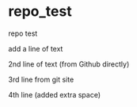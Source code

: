 # repo_test
repo test

add a line of text

2nd line of text (from Github directly)

3rd line from git site

4th line (added extra space)
